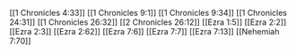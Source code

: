 [[1 Chronicles 4:33]]
[[1 Chronicles 9:1]]
[[1 Chronicles 9:34]]
[[1 Chronicles 24:31]]
[[1 Chronicles 26:32]]
[[2 Chronicles 26:12]]
[[Ezra 1:5]]
[[Ezra 2:2]]
[[Ezra 2:3]]
[[Ezra 2:62]]
[[Ezra 7:6]]
[[Ezra 7:7]]
[[Ezra 7:13]]
[[Nehemiah 7:70]]

